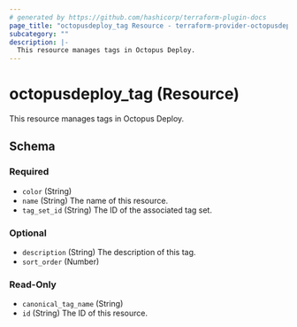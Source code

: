 ```yaml
---
# generated by https://github.com/hashicorp/terraform-plugin-docs
page_title: "octopusdeploy_tag Resource - terraform-provider-octopusdeploy"
subcategory: ""
description: |-
  This resource manages tags in Octopus Deploy.
---
```


# octopusdeploy_tag (Resource)

This resource manages tags in Octopus Deploy.



<!-- schema generated by tfplugindocs -->
## Schema

### Required

- `color` (String)
- `name` (String) The name of this resource.
- `tag_set_id` (String) The ID of the associated tag set.

### Optional

- `description` (String) The description of this tag.
- `sort_order` (Number)

### Read-Only

- `canonical_tag_name` (String)
- `id` (String) The ID of this resource.


